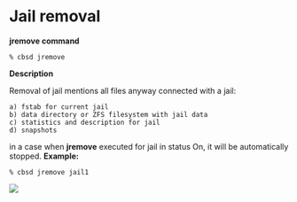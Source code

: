 # Jail removal

**jremove command**

```
% cbsd jremove
```
**Description**

Removal of jail mentions all files anyway connected with a jail:

    a) fstab for current jail
    b) data directory or ZFS filesystem with jail data
    c) statistics and description for jail
    d) snapshots

in a case when **jremove** executed for jail in status On, it will be automatically stopped.
**Example:**

```
% cbsd jremove jail1
```
![](/img/jremove1.png)

